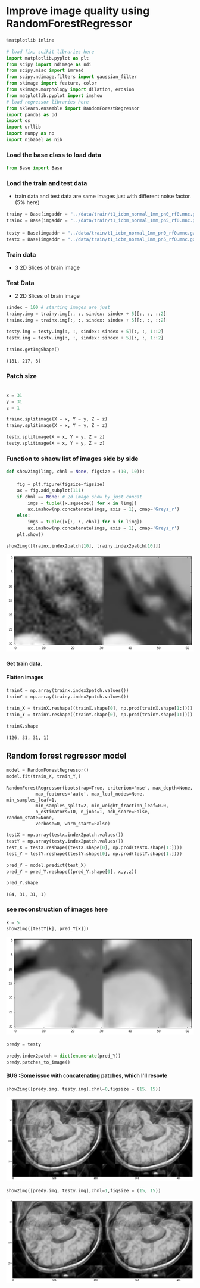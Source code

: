
# Improve image quality using RandomForestRegressor


```python
%matplotlib inline
```


```python
# load fix, scikit libraries here
import matplotlib.pyplot as plt
from scipy import ndimage as ndi
from scipy.misc import imread
from scipy.ndimage.filters import gaussian_filter
from skimage import feature, color
from skimage.morphology import dilation, erosion
from matplotlib.pyplot import imshow
# load regressor libraries here 
from sklearn.ensemble import RandomForestRegressor
import pandas as pd
import os
import urllib
import numpy as np
import nibabel as nib

```

### Load the base class to load data


```python
from Base import Base
```

### Load the train and test data
* train data and test data are same images just with different noise factor.(5% here)


```python
trainy = Base(imgaddr = "../data/train/t1_icbm_normal_1mm_pn0_rf0.mnc.gz")
trainx = Base(imgaddr = "../data/train/t1_icbm_normal_1mm_pn5_rf0.mnc.gz") 

testy = Base(imgaddr = "../data/train/t1_icbm_normal_1mm_pn0_rf0.mnc.gz")
testx = Base(imgaddr = "../data/train/t1_icbm_normal_1mm_pn5_rf0.mnc.gz") 
```

### Train data
* 3 2D Slices of brain image
### Test Data
* 2 2D Slices of brain image


```python
sindex = 100 # starting images are just 
trainy.img = trainy.img[:, :, sindex: sindex + 5][:, :, ::2]
trainx.img = trainx.img[:, :, sindex: sindex + 5][:, :, ::2]
```


```python
testy.img = testy.img[:, :, sindex: sindex + 5][:, :, 1::2]
testx.img = testx.img[:, :, sindex: sindex + 5][:, :, 1::2]
```


```python
trainx.getImgShape()
```




    (181, 217, 3)



### Patch size


```python

x = 31
y = 31
z = 1

```


```python
trainx.splitimage(X = x, Y = y, Z = z)
trainy.splitimage(X = x, Y = y, Z = z)
```


```python
testx.splitimage(X = x, Y = y, Z = z)
testy.splitimage(X = x, Y = y, Z = z)
```

### Function to shaow list of images side by side


```python
def show2img(limg, chnl = None, figsize = (10, 10)):
    
    fig = plt.figure(figsize=figsize)
    ax = fig.add_subplot(111)
    if chnl == None: # 2d image show by just concat
        imgs = tuple([x.squeeze() for x in limg])
        ax.imshow(np.concatenate(imgs, axis = 1), cmap='Greys_r')
    else:
        imgs = tuple([x[:, :, chnl] for x in limg])
        ax.imshow(np.concatenate(imgs, axis = 1), cmap='Greys_r')
    plt.show()

```


```python
show2img([trainx.index2patch[10], trainy.index2patch[10]])

```


![png](output_17_0.png)


#### Get train data.
#### Flatten images


```python
trainX = np.array(trainx.index2patch.values())
trainY = np.array(trainy.index2patch.values())
```


```python
train_X = trainX.reshape((trainX.shape[0], np.prod(trainX.shape[1:])))
train_Y = trainY.reshape((trainY.shape[0], np.prod(trainY.shape[1:])))
```


```python
trainX.shape
```




    (126, 31, 31, 1)



## Random forest regressor model


```python
model = RandomForestRegressor()
model.fit(train_X, train_Y,)
```




    RandomForestRegressor(bootstrap=True, criterion='mse', max_depth=None,
               max_features='auto', max_leaf_nodes=None, min_samples_leaf=1,
               min_samples_split=2, min_weight_fraction_leaf=0.0,
               n_estimators=10, n_jobs=1, oob_score=False, random_state=None,
               verbose=0, warm_start=False)




```python
testX = np.array(testx.index2patch.values())
testY = np.array(testy.index2patch.values())
test_X = testX.reshape((testX.shape[0], np.prod(testX.shape[1:])))
test_Y = testY.reshape((testY.shape[0], np.prod(testY.shape[1:])))
```


```python
pred_Y = model.predict(test_X)
pred_Y = pred_Y.reshape((pred_Y.shape[0], x,y,z))
```


```python
pred_Y.shape
```




    (84, 31, 31, 1)



### see reconstruction of images here


```python
k = 5
show2img([testY[k], pred_Y[k]])
```


![png](output_28_0.png)



```python
predy = testy
```


```python
predy.index2patch = dict(enumerate(pred_Y))
predy.patches_to_image()
```

#### BUG :Some issue with concatenating patches, which I'll resovle


```python
show2img([predy.img, testy.img],chnl=0,figsize = (15, 15))
```


![png](output_32_0.png)



```python
show2img([predy.img, testy.img],chnl=1,figsize = (15, 15))
```


![png](output_33_0.png)



```python

```

